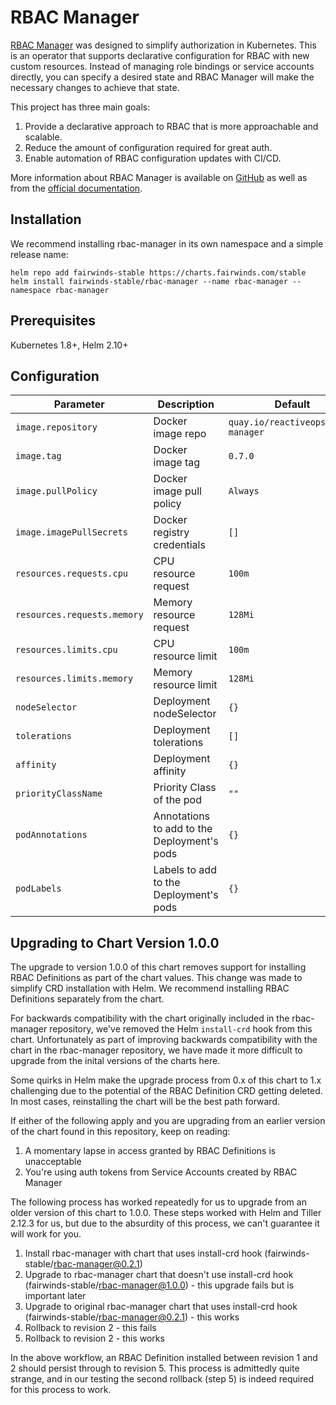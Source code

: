 # RBAC Manager

[RBAC Manager](https://fairwindsops.github.io/rbac-manager/) was designed to simplify authorization in Kubernetes. This is an operator that supports declarative configuration for RBAC with new custom resources. Instead of managing role bindings or service accounts directly, you can specify a desired state and RBAC Manager will make the necessary changes to achieve that state.

This project has three main goals:

1. Provide a declarative approach to RBAC that is more approachable and scalable.
2. Reduce the amount of configuration required for great auth.
3. Enable automation of RBAC configuration updates with CI/CD.

More information about RBAC Manager is available on [GitHub](https://github.com/FairwindsOps/rbac-manager) as well as from the [official documentation](https://fairwindsops.github.io/rbac-manager/).

## Installation

We recommend installing rbac-manager in its own namespace and a simple release name:

```
helm repo add fairwinds-stable https://charts.fairwinds.com/stable
helm install fairwinds-stable/rbac-manager --name rbac-manager --namespace rbac-manager
```

## Prerequisites

Kubernetes 1.8+, Helm 2.10+

## Configuration

| Parameter                   | Description                                 | Default                            |
| --------------------------- | --------------------------------------------| ---------------------------------- |
| `image.repository`          | Docker image repo                           | `quay.io/reactiveops/rbac-manager` |
| `image.tag`                 | Docker image tag                            | `0.7.0`                            |
| `image.pullPolicy`          | Docker image pull policy                    | `Always`                           |
| `image.imagePullSecrets`    | Docker registry credentials                 | `[]`                               |
| `resources.requests.cpu`    | CPU resource request                        | `100m`                             |
| `resources.requests.memory` | Memory resource request                     | `128Mi`                            |
| `resources.limits.cpu`      | CPU resource limit                          | `100m`                             |
| `resources.limits.memory`   | Memory resource limit                       | `128Mi`                            |
| `nodeSelector`              | Deployment nodeSelector                     | `{}`                               |
| `tolerations`               | Deployment tolerations                      | `[]`                               |
| `affinity`                  | Deployment affinity                         | `{}`                               |
| `priorityClassName`         | Priority Class of the pod                   | `""`                               |
| `podAnnotations`            | Annotations to add to the Deployment's pods | `{}`            |
| `podLabels`                 | Labels to add to the Deployment's pods      | `{}`                 |

## Upgrading to Chart Version 1.0.0

The upgrade to version 1.0.0 of this chart removes support for installing RBAC Definitions as part of the chart values. This change was made to simplify CRD installation with Helm. We recommend installing RBAC Definitions separately from the chart.

For backwards compatibility with the chart originally included in the rbac-manager repository, we've removed the Helm `install-crd` hook from this chart. Unfortunately as part of improving backwards compatibility with the chart in the rbac-manager repository, we have made it more difficult to upgrade from the inital versions of the charts here.

Some quirks in Helm make the upgrade process from 0.x of this chart to 1.x challenging due to the potential of the RBAC Definition CRD getting deleted. In most cases, reinstalling the chart will be the best path forward.

If either of the following apply and you are upgrading from an earlier version of the chart found in this repository, keep on reading:

1. A momentary lapse in access granted by RBAC Definitions is unacceptable
2. You're using auth tokens from Service Accounts created by RBAC Manager

The following process has worked repeatedly for us to upgrade from an older version of this chart to 1.0.0. These steps worked with Helm and Tiller 2.12.3 for us, but due to the absurdity of this process, we can't guarantee it will work for you.

1. Install rbac-manager with chart that uses install-crd hook (fairwinds-stable/rbac-manager@0.2.1)
2. Upgrade to rbac-manager chart that doesn't use install-crd hook (fairwinds-stable/rbac-manager@1.0.0) - this upgrade fails but is important later
3. Upgrade to original rbac-manager chart that uses install-crd hook (fairwinds-stable/rbac-manager@0.2.1) - this works
4. Rollback to revision 2 - this fails
5. Rollback to revision 2 - this works

In the above workflow, an RBAC Definition installed between revision 1 and 2 should persist through to revision 5. This process is admittedly quite strange, and in our testing the second rollback (step 5) is indeed required for this process to work.

